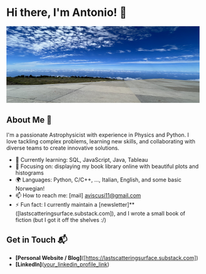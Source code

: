 # Hi there, I'm Antonio! 👋
<img src="https://github.com/anvi-git/anvi-git/blob/main/wallpaper_github.jpeg" alt="Banner" width="800" height="200">

## About Me 🚀

I'm a passionate Astrophysicist with experience in Physics and Python. I love tackling complex problems, learning new skills, and collaborating with diverse teams to create innovative solutions.

- 🌱 Currently learning: SQL, JavaScript, Java, Tableau
- 🔭 Focusing on: displaying my book library online with beautiful plots and histograms
- 🌍 Languages: Python, C/C++, ..., Italian, English, and some basic Norwegian!
- 📫 How to reach me: [mail] aviscusi11@gmail.com
- ⚡ Fun fact: I currently maintain a [newsletter]**([lastscatteringsurface.substack.com]), and I wrote a small book of fiction (but I got it off the shelves :/)

## Get in Touch 📬

- **[Personal Website / Blog]**([https://lastscatteringsurface.substack.com])
- **[LinkedIn]**([your_linkedin_profile_link](https://www.linkedin.com/in/antonio-viscusi/))


